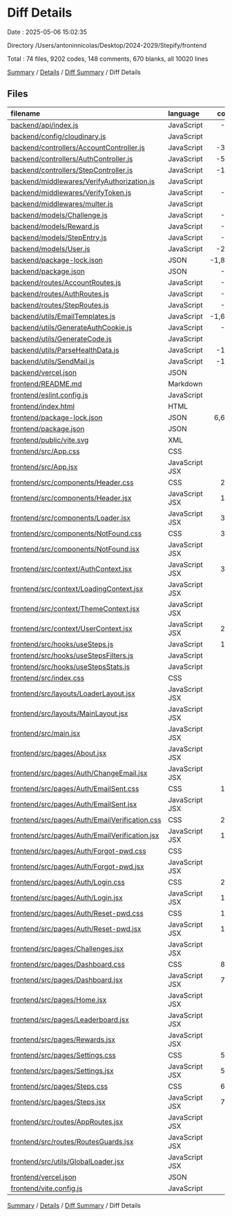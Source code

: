 # Diff Details

Date : 2025-05-06 15:02:35

Directory /Users/antoninnicolas/Desktop/2024-2029/Stepify/frontend

Total : 74 files,  9202 codes, 148 comments, 670 blanks, all 10020 lines

[Summary](results.md) / [Details](details.md) / [Diff Summary](diff.md) / Diff Details

## Files
| filename | language | code | comment | blank | total |
| :--- | :--- | ---: | ---: | ---: | ---: |
| [backend/api/index.js](/backend/api/index.js) | JavaScript | -44 | -7 | -9 | -60 |
| [backend/config/cloudinary.js](/backend/config/cloudinary.js) | JavaScript | -8 | 0 | -2 | -10 |
| [backend/controllers/AccountController.js](/backend/controllers/AccountController.js) | JavaScript | -325 | -10 | -64 | -399 |
| [backend/controllers/AuthController.js](/backend/controllers/AuthController.js) | JavaScript | -555 | -23 | -90 | -668 |
| [backend/controllers/StepController.js](/backend/controllers/StepController.js) | JavaScript | -162 | -10 | -41 | -213 |
| [backend/middlewares/VerifyAuthorization.js](/backend/middlewares/VerifyAuthorization.js) | JavaScript | -7 | 0 | -1 | -8 |
| [backend/middlewares/VerifyToken.js](/backend/middlewares/VerifyToken.js) | JavaScript | -19 | 0 | -3 | -22 |
| [backend/middlewares/multer.js](/backend/middlewares/multer.js) | JavaScript | -4 | 0 | -2 | -6 |
| [backend/models/Challenge.js](/backend/models/Challenge.js) | JavaScript | -22 | 0 | -5 | -27 |
| [backend/models/Reward.js](/backend/models/Reward.js) | JavaScript | -19 | 0 | 0 | -19 |
| [backend/models/StepEntry.js](/backend/models/StepEntry.js) | JavaScript | -33 | 0 | -5 | -38 |
| [backend/models/User.js](/backend/models/User.js) | JavaScript | -271 | -10 | -12 | -293 |
| [backend/package-lock.json](/backend/package-lock.json) | JSON | -1,843 | 0 | -1 | -1,844 |
| [backend/package.json](/backend/package.json) | JSON | -36 | 0 | -1 | -37 |
| [backend/routes/AccountRoutes.js](/backend/routes/AccountRoutes.js) | JavaScript | -34 | -5 | -5 | -44 |
| [backend/routes/AuthRoutes.js](/backend/routes/AuthRoutes.js) | JavaScript | -33 | -5 | -7 | -45 |
| [backend/routes/StepRoutes.js](/backend/routes/StepRoutes.js) | JavaScript | -24 | -5 | -4 | -33 |
| [backend/utils/EmailTemplates.js](/backend/utils/EmailTemplates.js) | JavaScript | -1,614 | 0 | -82 | -1,696 |
| [backend/utils/GenerateAuthCookie.js](/backend/utils/GenerateAuthCookie.js) | JavaScript | -25 | 0 | -5 | -30 |
| [backend/utils/GenerateCode.js](/backend/utils/GenerateCode.js) | JavaScript | -4 | 0 | -1 | -5 |
| [backend/utils/ParseHealthData.js](/backend/utils/ParseHealthData.js) | JavaScript | -143 | -7 | -30 | -180 |
| [backend/utils/SendMail.js](/backend/utils/SendMail.js) | JavaScript | -107 | -1 | -10 | -118 |
| [backend/vercel.json](/backend/vercel.json) | JSON | -9 | 0 | 0 | -9 |
| [frontend/README.md](/frontend/README.md) | Markdown | 7 | 0 | 6 | 13 |
| [frontend/eslint.config.js](/frontend/eslint.config.js) | JavaScript | 32 | 0 | 2 | 34 |
| [frontend/index.html](/frontend/index.html) | HTML | 31 | 6 | 5 | 42 |
| [frontend/package-lock.json](/frontend/package-lock.json) | JSON | 6,644 | 0 | 1 | 6,645 |
| [frontend/package.json](/frontend/package.json) | JSON | 49 | 0 | 1 | 50 |
| [frontend/public/vite.svg](/frontend/public/vite.svg) | XML | 1 | 0 | 0 | 1 |
| [frontend/src/App.css](/frontend/src/App.css) | CSS | 31 | 2 | 4 | 37 |
| [frontend/src/App.jsx](/frontend/src/App.jsx) | JavaScript JSX | 41 | 0 | 4 | 45 |
| [frontend/src/components/Header.css](/frontend/src/components/Header.css) | CSS | 267 | 14 | 42 | 323 |
| [frontend/src/components/Header.jsx](/frontend/src/components/Header.jsx) | JavaScript JSX | 101 | 4 | 11 | 116 |
| [frontend/src/components/Loader.jsx](/frontend/src/components/Loader.jsx) | JavaScript JSX | 318 | 5 | 7 | 330 |
| [frontend/src/components/NotFound.css](/frontend/src/components/NotFound.css) | CSS | 359 | 1 | 60 | 420 |
| [frontend/src/components/NotFound.jsx](/frontend/src/components/NotFound.jsx) | JavaScript JSX | 76 | 0 | 11 | 87 |
| [frontend/src/context/AuthContext.jsx](/frontend/src/context/AuthContext.jsx) | JavaScript JSX | 314 | 10 | 29 | 353 |
| [frontend/src/context/LoadingContext.jsx](/frontend/src/context/LoadingContext.jsx) | JavaScript JSX | 33 | 0 | 7 | 40 |
| [frontend/src/context/ThemeContext.jsx](/frontend/src/context/ThemeContext.jsx) | JavaScript JSX | 35 | 0 | 8 | 43 |
| [frontend/src/context/UserContext.jsx](/frontend/src/context/UserContext.jsx) | JavaScript JSX | 247 | 10 | 34 | 291 |
| [frontend/src/hooks/useSteps.js](/frontend/src/hooks/useSteps.js) | JavaScript | 137 | 0 | 16 | 153 |
| [frontend/src/hooks/useStepsFilters.js](/frontend/src/hooks/useStepsFilters.js) | JavaScript | 45 | 3 | 10 | 58 |
| [frontend/src/hooks/useStepsStats.js](/frontend/src/hooks/useStepsStats.js) | JavaScript | 37 | 1 | 6 | 44 |
| [frontend/src/index.css](/frontend/src/index.css) | CSS | 85 | 11 | 13 | 109 |
| [frontend/src/layouts/LoaderLayout.jsx](/frontend/src/layouts/LoaderLayout.jsx) | JavaScript JSX | 14 | 0 | 2 | 16 |
| [frontend/src/layouts/MainLayout.jsx](/frontend/src/layouts/MainLayout.jsx) | JavaScript JSX | 14 | 0 | 2 | 16 |
| [frontend/src/main.jsx](/frontend/src/main.jsx) | JavaScript JSX | 8 | 0 | 2 | 10 |
| [frontend/src/pages/About.jsx](/frontend/src/pages/About.jsx) | JavaScript JSX | 9 | 0 | 2 | 11 |
| [frontend/src/pages/Auth/ChangeEmail.jsx](/frontend/src/pages/Auth/ChangeEmail.jsx) | JavaScript JSX | 50 | 3 | 8 | 61 |
| [frontend/src/pages/Auth/EmailSent.css](/frontend/src/pages/Auth/EmailSent.css) | CSS | 125 | 3 | 20 | 148 |
| [frontend/src/pages/Auth/EmailSent.jsx](/frontend/src/pages/Auth/EmailSent.jsx) | JavaScript JSX | 40 | 2 | 7 | 49 |
| [frontend/src/pages/Auth/EmailVerification.css](/frontend/src/pages/Auth/EmailVerification.css) | CSS | 232 | 8 | 34 | 274 |
| [frontend/src/pages/Auth/EmailVerification.jsx](/frontend/src/pages/Auth/EmailVerification.jsx) | JavaScript JSX | 176 | 18 | 28 | 222 |
| [frontend/src/pages/Auth/Forgot-pwd.css](/frontend/src/pages/Auth/Forgot-pwd.css) | CSS | 89 | 5 | 12 | 106 |
| [frontend/src/pages/Auth/Forgot-pwd.jsx](/frontend/src/pages/Auth/Forgot-pwd.jsx) | JavaScript JSX | 47 | 3 | 7 | 57 |
| [frontend/src/pages/Auth/Login.css](/frontend/src/pages/Auth/Login.css) | CSS | 239 | 5 | 36 | 280 |
| [frontend/src/pages/Auth/Login.jsx](/frontend/src/pages/Auth/Login.jsx) | JavaScript JSX | 161 | 3 | 16 | 180 |
| [frontend/src/pages/Auth/Reset-pwd.css](/frontend/src/pages/Auth/Reset-pwd.css) | CSS | 123 | 6 | 20 | 149 |
| [frontend/src/pages/Auth/Reset-pwd.jsx](/frontend/src/pages/Auth/Reset-pwd.jsx) | JavaScript JSX | 101 | 3 | 14 | 118 |
| [frontend/src/pages/Challenges.jsx](/frontend/src/pages/Challenges.jsx) | JavaScript JSX | 9 | 0 | 2 | 11 |
| [frontend/src/pages/Dashboard.css](/frontend/src/pages/Dashboard.css) | CSS | 886 | 6 | 165 | 1,057 |
| [frontend/src/pages/Dashboard.jsx](/frontend/src/pages/Dashboard.jsx) | JavaScript JSX | 716 | 18 | 36 | 770 |
| [frontend/src/pages/Home.jsx](/frontend/src/pages/Home.jsx) | JavaScript JSX | 9 | 0 | 4 | 13 |
| [frontend/src/pages/Leaderboard.jsx](/frontend/src/pages/Leaderboard.jsx) | JavaScript JSX | 9 | 0 | 2 | 11 |
| [frontend/src/pages/Rewards.jsx](/frontend/src/pages/Rewards.jsx) | JavaScript JSX | 9 | 0 | 2 | 11 |
| [frontend/src/pages/Settings.css](/frontend/src/pages/Settings.css) | CSS | 582 | 5 | 105 | 692 |
| [frontend/src/pages/Settings.jsx](/frontend/src/pages/Settings.jsx) | JavaScript JSX | 553 | 20 | 31 | 604 |
| [frontend/src/pages/Steps.css](/frontend/src/pages/Steps.css) | CSS | 601 | 11 | 110 | 722 |
| [frontend/src/pages/Steps.jsx](/frontend/src/pages/Steps.jsx) | JavaScript JSX | 729 | 35 | 88 | 852 |
| [frontend/src/routes/AppRoutes.jsx](/frontend/src/routes/AppRoutes.jsx) | JavaScript JSX | 52 | 9 | 4 | 65 |
| [frontend/src/routes/RoutesGuards.jsx](/frontend/src/routes/RoutesGuards.jsx) | JavaScript JSX | 35 | 0 | 8 | 43 |
| [frontend/src/utils/GlobalLoader.jsx](/frontend/src/utils/GlobalLoader.jsx) | JavaScript JSX | 11 | 0 | 3 | 14 |
| [frontend/vercel.json](/frontend/vercel.json) | JSON | 12 | 0 | 0 | 12 |
| [frontend/vite.config.js](/frontend/vite.config.js) | JavaScript | 12 | 1 | 3 | 16 |

[Summary](results.md) / [Details](details.md) / [Diff Summary](diff.md) / Diff Details